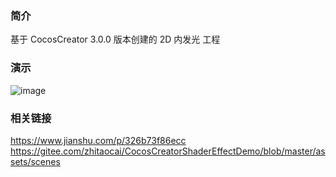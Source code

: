 ### 简介
基于 CocosCreator 3.0.0 版本创建的 2D 内发光 工程

### 演示
![image](../../gif/202202/2022022405.gif)

### 相关链接
https://www.jianshu.com/p/326b73f86ecc    
https://gitee.com/zhitaocai/CocosCreatorShaderEffectDemo/blob/master/assets/scenes